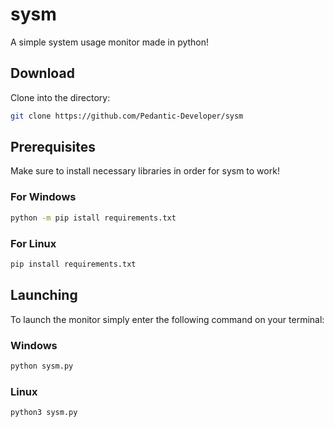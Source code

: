 # sysm
A simple system usage monitor made in python!

## Download

Clone into the directory:

```bash
git clone https://github.com/Pedantic-Developer/sysm
```

## Prerequisites

Make sure to install necessary libraries in order for sysm to work!

### For Windows

```cmd
python -m pip istall requirements.txt
```

### For Linux

```bash
pip install requirements.txt
```

## Launching

To launch the monitor simply enter the following command on your terminal:

### Windows

```cmd
python sysm.py
```

### Linux

```bash
python3 sysm.py
```
